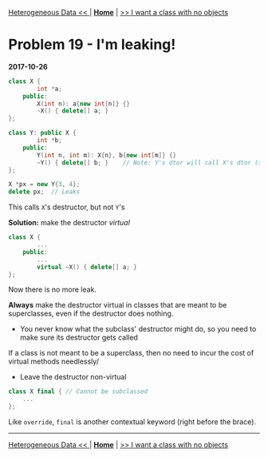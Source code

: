 [Heterogeneous Data << ](./problem_18.md) | [**Home**](../README.md) | [>> I want a class with no objects](./problem_20.md)

# Problem 19 - I'm leaking!
**2017-10-26**

```C++
class X {
        int *a;
    public:
        X(int n): a{new int[n]} {}
        ~X() { delete[] a; }
};

class Y: public X {
        int *b;
    public:
        Y(int n, int m): X{n}, b{new int[m]} {}
        ~Y() { delete[] b; }    // Note: Y's dtor will call X's dtor (step 3)
};

X *px = new Y{3, 4};
delete px;  // Leaks
```

This calls `X`'s destructor, but not `Y`'s

**Solution:** make the destructor _virtual_

```C++
class X {
        ...
    public:
        ...
        virtual ~X() { delete[] a; }   
};
```

Now there is no more leak.

__Always__ make the destructor virtual in classes that are meant to be superclasses, even if the destructor does nothing.
- You never know what the subclass' destructor might do, so you need to make sure its destructor gets called

If a class is not meant to be a superclass, then no need to incur the cost of virtual methods needlessly/
- Leave the destructor non-virtual

```C++
class X final { // Cannot be subclassed
    ...
};
```

Like `override`, `final` is another contextual keyword (right before the brace). 

---
[Heterogeneous Data << ](./problem_18.md) | [**Home**](../README.md) | [>> I want a class with no objects](./problem_20.md)